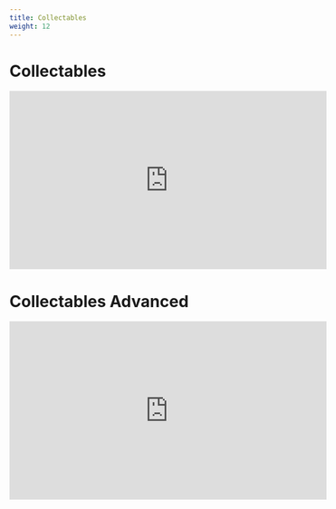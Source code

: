 ```yaml
---
title: Collectables
weight: 12
---
```



# Collectables
<iframe width="560" height="315" src="https://www.youtube.com/embed/EfUCEwKmcjc" title="YouTube video player" frameborder="0" allow="accelerometer; autoplay; clipboard-write; encrypted-media; gyroscope; picture-in-picture" allowfullscreen></iframe>

# Collectables Advanced
<iframe width="560" height="315" src="https://www.youtube.com/embed/Jk2elhbQeNA" title="YouTube video player" frameborder="0" allow="accelerometer; autoplay; clipboard-write; encrypted-media; gyroscope; picture-in-picture" allowfullscreen></iframe>